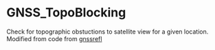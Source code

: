 # GNSS_TopoBlocking

Check for topographic obstuctions to satellite view for a given location. Modified from code from [gnssrefl](https://github.com/kristinemlarson/gnssrefl)
